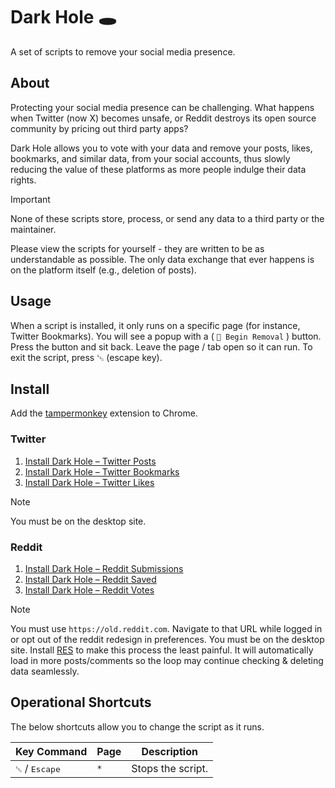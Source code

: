 # Dark Hole 🕳

A set of scripts to remove your social media presence.

## About

Protecting your social media presence can be challenging. What happens when Twitter (now X) becomes unsafe, or Reddit destroys its open source community by pricing out third party apps?

Dark Hole allows you to vote with your data and remove your posts, likes, bookmarks, and similar data, from your social accounts, thus slowly reducing the value of these platforms as more people indulge their data rights.

> [!IMPORTANT]
> None of these scripts store, process, or send any data to a third party or the maintainer.

Please view the scripts for yourself - they are written to be as understandable as possible. The only data exchange that ever happens is on the platform itself (e.g., deletion of posts).

## Usage

When a script is installed, it only runs on a specific page (for instance, Twitter Bookmarks). You will see a popup with a ( `🧹 Begin Removal` ) button. Press the button and sit back. Leave the page / tab open so it can run. To exit the script, press <kbd>␛</kbd> (escape key).

## Install

Add the [tampermonkey](https://chrome.google.com/webstore/detail/tampermonkey/dhdgffkkebhmkfjojejmpbldmpobfkfo) extension to Chrome.

### Twitter

1. [Install Dark Hole – Twitter Posts](https://github.com/geotrev/dark-hole/raw/main/dist/posts.user.js)
2. [Install Dark Hole – Twitter Bookmarks](https://github.com/geotrev/dark-hole/raw/main/dist/bookmarks.user.js)
3. [Install Dark Hole – Twitter Likes](https://github.com/geotrev/dark-hole/raw/main/dist/likes.user.js)

> [!NOTE]
> You must be on the desktop site.

### Reddit

1. [Install Dark Hole – Reddit Submissions](https://github.com/geotrev/dark-hole/raw/main/dist/submissions.user.js)
2. [Install Dark Hole – Reddit Saved](https://github.com/geotrev/dark-hole/raw/main/dist/saved.user.js)
3. [Install Dark Hole – Reddit Votes](https://github.com/geotrev/dark-hole/raw/main/dist/votes.user.js)

> [!NOTE]
> You must use `https://old.reddit.com`. Navigate to that URL while logged in or opt out of the reddit redesign in preferences.
> You must be on the desktop site.
> Install [RES](https://redditenhancementsuite.com/) to make this process the least painful. It will automatically load in more posts/comments so the loop may continue checking & deleting data seamlessly.

## Operational Shortcuts

The below shortcuts allow you to change the script as it runs.

| Key Command                      | Page | Description       |
| -------------------------------- | ---- | ----------------- |
| <kbd>␛</kbd> / <kbd>Escape</kbd> | `*`  | Stops the script. |
